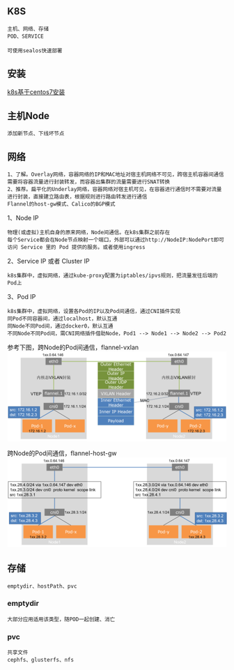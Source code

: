 ## K8S
    主机、网络、存储
    POD、SERVICE

    可使用sealos快速部署

## 安装
[k8s基于centos7安装](./k8s-centos7.md)   
    
## 主机Node
    添加新节点、下线坏节点

## 网络
    1、了解。Overlay网络，容器网络的IP和MAC地址对宿主机网络不可见，跨宿主机容器间通信需要将容器流量进行封装转发，而容器出集群的流量需要进行SNAT转换
    2、推荐。扁平化的Underlay网络，容器网络对宿主机可见，在容器进行通信时不需要对流量进行封装，直接建立路由表，根据规则进行路由转发进行通信
    Flannel的host-gw模式、Calico的BGP模式
    
1、Node IP
    
    物理(或虚拟)主机自身的原来网络，Node间通信。在k8s集群之前存在
    每个Service都会在Node节点映射一个端口，外部可以通过http://NodeIP:NodePort即可访问 Service 里的 Pod 提供的服务。或者使用ingress

2、Service IP 或者 Cluster IP
    
    k8s集群中，虚拟网络，通过kube-proxy配置为iptables/ipvs规则，把流量发往后端的Pod上

3、Pod IP
    
    k8s集群中，虚拟网络，设置各Pod的IP以及Pod间通信，通过CNI插件实现
    同Pod不同容器间，通过localhost，默认互通
    同Node不同Pod间，通过docker0，默认互通
    不同Node不同Pod间，需CNI网络插件借助Node，Pod1 --> Node1 --> Node2 --> Pod2

参考下图，跨Node的Pod间通信，flannel-vxlan
![flannel-vxlan](./img/pod-node-pod.png)

跨Node的Pod间通信，flannel-host-gw
![flannel-host-gw](./img/pod-node-pod2.png)



## 存储
    emptydir、hostPath、pvc
### emptydir
    大部分应用适用该类型，随POD一起创建、消亡
### pvc
    共享文件   
    cephfs、glusterfs、nfs
